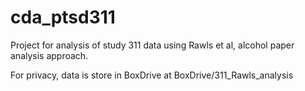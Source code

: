 # cda_ptsd311

Project for analysis of study 311 data using Rawls et al, alcohol paper
analysis approach.

For privacy, data is store in BoxDrive at BoxDrive/311_Rawls_analysis
